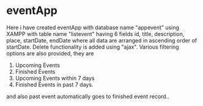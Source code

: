 # eventApp
Here i have created eventApp with database name "appevent" using XAMPP with table name "listevent" having 6 fields
id, title, description, place, startDate, endDate where all data are arranged in ascending order of startDate. Delete functionality is 
added using "ajax". Various filtering options are also provided, they are
1) Upcoming Events
2) Finished Events
3) Upcoming Events within 7 days
4) Finished Events in past 7 days.

and also past event automatically goes to finished event record..
